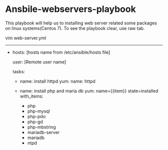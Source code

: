 # Ansbile-webservers-playbook
This playbook will help us to installing web server related some packages on linux systems(Centos 7). To see the playbook clear, use raw tab.

vim web-server.yml

---
 - hosts: [hosts name from /etc/ansible/hosts file]
 
   user: [Remote user name]

   tasks:
    - name: install httpd
      yum:
        name: httpd

    - name: install php and maria db
      yum: name={{item}} state=installed
      with_items:  
      - php
      - php-mysql
      - php-pdo
      - php-gd
      - php-mbstring
      - mariadb-server
      - mariadb
      - ntpd
